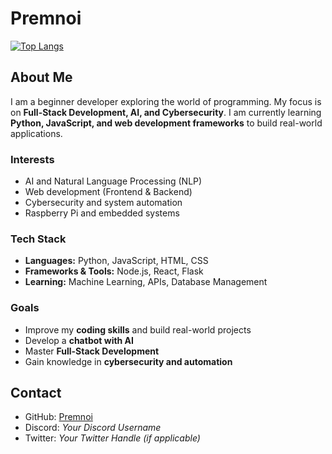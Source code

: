 # Premnoi  
[![Top Langs](https://github-readme-stats-eight-lac-66.vercel.app/api/top-langs/?username=Premnoi&theme=dark)](https://youtu.be/jJzw1h5CR-I?si=Nc8fHDTS_7m63ZNp)
## About Me  
I am a beginner developer exploring the world of programming. My focus is on **Full-Stack Development, AI, and Cybersecurity**. I am currently learning **Python, JavaScript, and web development frameworks** to build real-world applications.  

### Interests  
- AI and Natural Language Processing (NLP)  
- Web development (Frontend & Backend)  
- Cybersecurity and system automation  
- Raspberry Pi and embedded systems  

### Tech Stack  
- **Languages:** Python, JavaScript, HTML, CSS  
- **Frameworks & Tools:** Node.js, React, Flask  
- **Learning:** Machine Learning, APIs, Database Management  

### Goals  
- Improve my **coding skills** and build real-world projects  
- Develop a **chatbot with AI**  
- Master **Full-Stack Development**  
- Gain knowledge in **cybersecurity and automation**  

## Contact  
- GitHub: [Premnoi](https://github.com/Premnoi)  
- Discord: *Your Discord Username*  
- Twitter: *Your Twitter Handle (if applicable)*  
